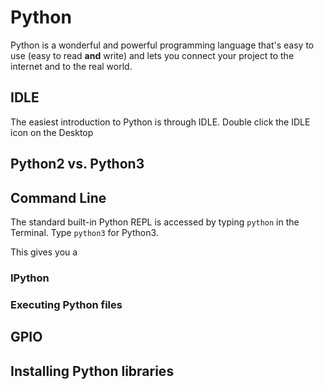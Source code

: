 # Python

Python is a wonderful and powerful programming language that's easy to use (easy to read **and** write) and lets you connect your project to the internet and to the real world.

## IDLE

The easiest introduction to Python is through IDLE. Double click the IDLE icon on the Desktop

## Python2 vs. Python3

## Command Line

The standard built-in Python REPL is accessed by typing `python` in the Terminal. Type `python3` for Python3.

This gives you a

### IPython

### Executing Python files

## GPIO

## Installing Python libraries
